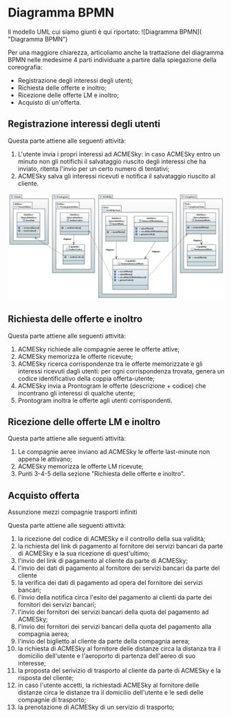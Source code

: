 # Diagramma BPMN

Il modello UML cui siamo giunti è qui riportato:
![Diagramma BPMN](
 "Diagramma BPMN")

Per una maggiore chiarezza, articoliamo anche la trattazione del diagramma BPMN nelle medesime 4 parti individuate a partire dalla spiegazione della coreografia:
- Registrazione degli interessi degli utenti;
- Richiesta delle offerte e inoltro;
- Ricezione delle offerte LM e inoltro;
- Acquisto di un'offerta.

## Registrazione interessi degli utenti
Questa parte attiene alle seguenti attività:
1. L'utente invia i propri interessi ad ACMESky: in caso ACMESky entro un minuto non gli notifichi il salvataggio riuscito degli interessi che ha inviato, ritenta l'invio per un certo numero di tentativi;
2. ACMESky salva gli interessi ricevuti e notifica il salvataggio riuscito al cliente.

[![Diagramma BPMN relativo alla richiesta e all'inoltro delle offerte](https://github.com/MickPerl/soseng-project-documentation/blob/master/assets/images/UML_richiesta_inoltro.png?raw=true
 "Diagramma BPMN relativo alla richiesta e all'inoltro delle offerte")](https://github.com/MickPerl/soseng-project-documentation/blob/master/assets/images/UML_richiesta_inoltro.png?raw=true)


## Richiesta delle offerte e inoltro
Questa parte attiene alle seguenti attività:
1. ACMESky richiede alle compagnie aeree le offerte attive;
2. ACMESky memorizza le offerte ricevute;
3. ACMESky ricerca corrispondenze tra le offerte memorizzate e gli interessi ricevuti dagli utenti: per ogni corrispondenza trovata, genera un codice identificativo della coppia offerta-utente;
4. ACMESky invia a Prontogram le offerte (descrizione + codice) che incontrano gli interessi di qualche utente;
5. Prontogram inoltra le offerte agli utenti corrispondenti.



## Ricezione delle offerte LM e inoltro
Questa parte attiene alle seguenti attività:
1. Le compagnie aeree inviano ad ACMESky le offerte last-minute non appena le attivano;
2. ACMESky memorizza le offerte LM ricevute;
3. Punti 3-4-5 della sezione "Richiesta delle offerte e inoltro".

## Acquisto offerta
Assunzione mezzi compagnie trasporti infiniti



Questa parte attiene alle seguenti attività:
1. la ricezione del codice di ACMESky e il controllo della sua validità;
2. la richiesta del link di pagamento al fornitore dei servizi bancari da parte di ACMESky e la sua ricezione di quest'ultimo;
3. l'invio del link di pagamento al cliente da parte di ACMESky;
4. l'invio dei dati di pagamento al fornitore dei servizi bancari da parte del cliente
5. la verifica dei dati di pagamento ad opera del fornitore dei servizi bancari;
6. l'invio della notifica circa l'esito del pagamento ai clienti da parte dei fornitori dei servizi bancari;
7. l'invio dei fornitori dei servizi bancari della quota del pagamento ad ACMESky;
8. l'invio dei fornitori dei servizi bancari della quota del pagamento alla compagnia aerea;
9. l'invio del biglietto al cliente da parte della compagnia aerea;
10. la richiesta di ACMESky al fornitore delle distanze circa la distanza tra il domicilio dell'utente e l'aeroporto di partenza dell'aereo di suo interesse;
11. la proposta del serivizio di trasporto al cliente da parte di ACMESky e la risposta del cliente;
12. in caso l'utente accetti, la richiestadi ACMESky al fornitore delle distanze circa le distanze tra il domicilio dell'utente e le sedi delle compagnie di trasporto;
13. la prenotazione di ACMESky di un servizio di trasporto;  
